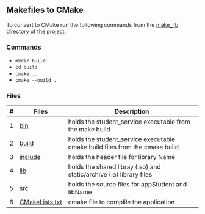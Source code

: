 ## Makefiles to CMake

To convert to CMake run the following commands from the [make_lib](../make_lib) directory of the project.

### Commands 

- `mkdir build`
- `cd build`
- `cmake ..`
- `cmake --build .`

### Files

|   #   | Files                            | Description                                                                |
| :---: | -------------------------------- |----------------------------------------------------------------------------|
|   1   | [bin](bin)                       | holds the student_service executable from the make build                   |
|   2   | [build](build)                   | holds the student_service executable cmake build files from the cmake build|
|   3   | [include](include)               | holds the header file for library Name                                     |
|   4   | [lib](lib)                       | holds the shared libray (.so) and static/archive (.a) library files        |
|   5   | [src](src)                       | holds the source files for appStudent and libName                          |
|   6   | [CMakeLists.txt](CMakeLists.txt) | cmake file to complile the application                                     |

